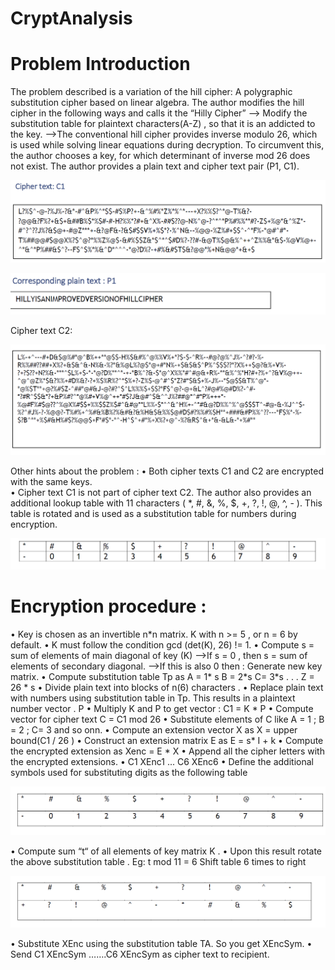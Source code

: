 # CryptAnalysis #
<h1> Problem Introduction</h1>

The problem described is a variation of the hill cipher: A polygraphic substitution cipher based on linear algebra.
The author modifies the hill cipher in the following ways and calls it the “Hilly Cipher”
   --> Modify the substitution table for plaintext characters(A-Z) , so that it is an addicted to the key.
   -->The conventional hill cipher provides inverse modulo 26, which is used while solving linear equations during decryption. To circumvent this, the author chooses a key, for which determinant of inverse mod 26 does not exist.
The author provides a plain text and cipher text pair (P1, C1).

![alt text](https://github.com/svishrut93/CryptAnalysis/blob/master/Captures/cipher1.PNG)

![alt text](https://github.com/svishrut93/CryptAnalysis/blob/master/Captures/plain%20text%201.PNG)

Cipher text C2: 

![alt text](https://github.com/svishrut93/CryptAnalysis/blob/master/Captures/cipher%20text%20c2.PNG)

Other hints about the problem :
• Both cipher texts C1 and C2 are encrypted with the same keys.<br />
• Cipher text C1 is not part of cipher text C2.
The author also provides an additional lookup table with 11 characters ( *, #, &, %, $, +, ?, !, @, ^, - ).
This table is rotated and is used as a substitution table for numbers during encryption.

![alt text](https://github.com/svishrut93/CryptAnalysis/blob/master/Captures/Table.PNG)

<h1>Encryption procedure : </h1>
• Key is chosen as an invertible n*n matrix. K with n >= 5 , or n = 6 by default.
• K must follow the condition gcd (det(K), 26) != 1.
• Compute s = sum of elements of main diagonal of key (K)
-->If s = 0 , then s = sum of elements of secondary diagonal.
-->If this is also 0 then : Generate new key matrix.
• Compute substitution table Tp as
A = 1* s
B = 2*s
C= 3*s
.
.
.
Z = 26 * s
• Divide plain text into blocks of n(6) characters .
• Replace plain text with numbers using substitution table in Tp. This results in a plaintext number vector . P
• Multiply K and P to get vector : C1 = K * P
• Compute vector for cipher text C = C1 mod 26
• Substitute elements of C like A = 1 ; B = 2 ; C= 3 and so onn.
• Compute an extension vector X as
X = upper bound(C1 / 26 )
• Construct an extension matrix E as
E = s* I + k
• Compute the encrypted extension as Xenc = E * X
• Append all the cipher letters with the encrypted extensions.
• C1 XEnc1 ... C6 XEnc6
• Define the additional symbols used for substituting digits as the following table

![alt text](https://github.com/svishrut93/CryptAnalysis/blob/master/Captures/Table2.PNG)

• Compute sum “t“ of all elements of key matrix K .
• Upon this result rotate the above substitution table .
Eg: t mod 11 = 6
Shift table 6 times to right

![alt text](https://github.com/svishrut93/CryptAnalysis/blob/master/Captures/Table3.PNG)


• Substitute XEnc using the substitution table TA. So you get XEncSym.
• Send C1 XEncSym …….C6 XEncSym as cipher text to recipient.
